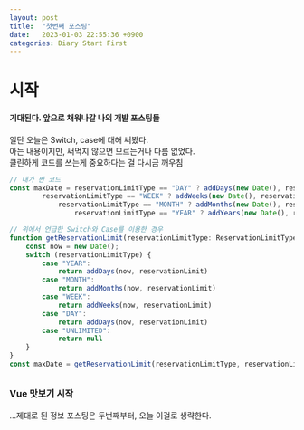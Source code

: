 ```yaml
---
layout: post
title:  "첫번째 포스팅"
date:   2023-01-03 22:55:36 +0900
categories: Diary Start First
---
```

<h1>시작</h1>

<h4>기대된다. 앞으로 채워나갈 나의 개발 포스팅들<br/></h4>

<div>
    <div>일단 오늘은 Switch, case에 대해 써봤다.</div>
    <div>아는 내용이지만, 써먹지 않으면 모르는거나 다름 없었다.</div>
    <div>클린하게 코드를 쓰는게 중요하다는 걸 다시금 깨우침</div>
</div>

```javascript
// 내가 짠 코드 
const maxDate = reservationLimitType == "DAY" ? addDays(new Date(), reservationLimitType === "UNLIMTED" ? null : reservationLimit) :
        reservationLimitType == "WEEK" ? addWeeks(new Date(), reservationLimitType === "UNLIMTED" ? null : reservationLimit) :
            reservationLimitType == "MONTH" ? addMonths(new Date(), reservationLimitType === "UNLIMTED" ? null : reservationLimit) :
                reservationLimitType == "YEAR" ? addYears(new Date(), reservationLimitType === "UNLIMTED" ? null : reservationLimit) : ""

// 위에서 언급한 Switch와 Case를 이용한 경우
function getReservationLimit(reservationLimitType: ReservationLimitType, reservationLimit: number) {
    const now = new Date();
    switch (reservationLimitType) {
        case "YEAR":
            return addDays(now, reservationLimit)
        case "MONTH":
            return addMonths(now, reservationLimit)
        case "WEEK":
            return addWeeks(now, reservationLimit)
        case "DAY":
            return addDays(now, reservationLimit)
        case "UNLIMITED":
            return null
    }
}
const maxDate = getReservationLimit(reservationLimitType, reservationLimit)
```

<br/>
<div>
    <div style="font-weight: bold; font-size: 16px;">Vue 맛보기 시작 </div>
</div>
<br/>
<div>...제대로 된 정보 포스팅은 두번째부터, 오늘 이걸로 생략한다.</div>